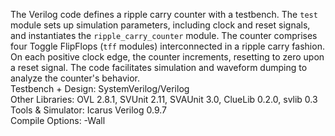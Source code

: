 The Verilog code defines a ripple carry counter with a testbench. The `test` module sets up simulation parameters, including clock and reset signals, and instantiates the `ripple_carry_counter` module.
The counter comprises four Toggle FlipFlops (`tff` modules) interconnected in a ripple carry fashion. On each positive clock edge, the counter increments, resetting to zero upon a reset signal.
The code facilitates simulation and waveform dumping to analyze the counter's behavior.\
  Testbench + Design: SystemVerilog/Verilog\
  Other Libraries: 
  OVL 2.8.1, 
  SVUnit 2.11, 
  SVAUnit 3.0, 
  ClueLib 0.2.0, 
  svlib 0.3\
Tools & Simulator: Icarus Verilog 0.9.7\
Compile Options: -Wall
